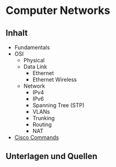 # Computer Networks

## Inhalt
- Fundamentals
- OSI
  - Physical 
  - Data Link
    - Ethernet
    - Ethernet Wireless
  - Network
    - IPv4
    - IPv6
    - Spanning Tree (STP)
    - VLANs
    - Trunking
    - Routing
    - NAT
- [Cisco Commands](Cisco_CLI_1-8.md)
## Unterlagen und Quellen
